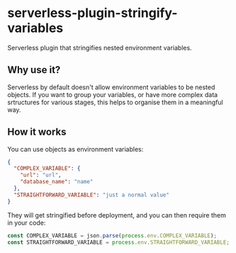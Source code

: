 # serverless-plugin-stringify-variables
Serverless plugin that stringifies nested environment variables.

## Why use it?
Serverless by default doesn't allow environment variables to be nested objects. If you want to group your variables, or have more complex data srtructures for various stages, this helps to organise them in a meaningful way.

## How it works
You can use objects as environment variables:

```json
{
  "COMPLEX_VARIABLE": {
    "url": "url",
    "database_name": "name"
  },
  "STRAIGHTFORWARD_VARIABLE": "just a normal value"
}
```

They will get stringified before deployment, and you can then require them in your code:

```js
const COMPLEX_VARIABLE = json.parse(process.env.COMPLEX_VARIABLE);
const STRAIGHTFORWARD_VARIABLE = process.env.STRAIGHTFORWARD_VARIABLE;
```
